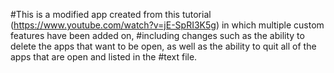 #This is a modified app created from this tutorial (https://www.youtube.com/watch?v=jE-SpRI3K5g) in which multiple custom features have been added on, 
#including changes such as the ability to delete the apps that want to be open, as well as the ability to quit all of the apps that are open and listed in the 
#text file. 

